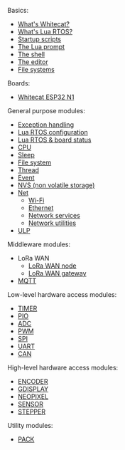 Basics:

* [What's Whitecat?](https://github.com/whitecatboard/Lua-RTOS-ESP32/wiki/What's-Whitecat%3F)
* [What's Lua RTOS?](https://github.com/whitecatboard/Lua-RTOS-ESP32/wiki/What's-Lua-RTOS%3F)
* [Startup scripts](https://github.com/whitecatboard/Lua-RTOS-ESP32/wiki/Startup-scripts)
* [The Lua prompt](https://github.com/whitecatboard/Lua-RTOS-ESP32/wiki/The-Lua-prompt)
* [The shell](https://github.com/whitecatboard/Lua-RTOS-ESP32/wiki/The-shell)
* [The editor](https://github.com/whitecatboard/Lua-RTOS-ESP32/wiki/The-editor)
* [File systems](https://github.com/whitecatboard/Lua-RTOS-ESP32/wiki/File-systems)

Boards:

* [Whitecat ESP32 N1](https://github.com/whitecatboard/Lua-RTOS-ESP32/wiki/Whitecat-ESP32-N1)

General purpose modules:

* [Exception handling](https://github.com/whitecatboard/Lua-RTOS-ESP32/wiki/Exception-handling)
* [Lua RTOS configuration](https://github.com/whitecatboard/Lua-RTOS-ESP32/wiki/Lua-RTOS-configuration)
* [Lua RTOS & board status](https://github.com/whitecatboard/Lua-RTOS-ESP32/wiki/Lua-RTOS-&-board-status)
* [CPU](https://github.com/whitecatboard/Lua-RTOS-ESP32/wiki/CPU-module)
* [Sleep](https://github.com/whitecatboard/Lua-RTOS-ESP32/wiki/Sleep)
* [File system](https://github.com/whitecatboard/Lua-RTOS-ESP32/wiki/File-system)
* [Thread](https://github.com/whitecatboard/Lua-RTOS-ESP32/wiki/Thread-Module)
* [Event](https://github.com/whitecatboard/Lua-RTOS-ESP32/wiki/EVENT-module)
* [NVS (non volatile storage)](https://github.com/whitecatboard/Lua-RTOS-ESP32/wiki/NVS-Module)
* [Net](https://github.com/whitecatboard/Lua-RTOS-ESP32/wiki/Net-Module)
   * [Wi-Fi](https://github.com/whitecatboard/Lua-RTOS-ESP32/wiki/Net-module#wi-fi)
   * [Ethernet](https://github.com/whitecatboard/Lua-RTOS-ESP32/wiki/Net-module#ethernet)
   * [Network services](https://github.com/whitecatboard/Lua-RTOS-ESP32/wiki/Network-services)
   * [Network utilities](https://github.com/whitecatboard/Lua-RTOS-ESP32/wiki/Network-utilities)
* [ULP](https://github.com/whitecatboard/Lua-RTOS-ESP32/wiki/ULP-module)

Middleware modules:

* LoRa WAN
   * [LoRa WAN node](https://github.com/whitecatboard/Lua-RTOS-ESP32/wiki/LoRa-WAN-node-module)
   * [LoRa WAN gateway](https://github.com/whitecatboard/Lua-RTOS-ESP32/wiki/LoRa-WAN-gateway-module)
* [MQTT](https://github.com/whitecatboard/Lua-RTOS-ESP32/wiki/MQTT-module)

Low-level hardware access modules:

* [TIMER](https://github.com/whitecatboard/Lua-RTOS-ESP32/wiki/TIMER-module)
* [PIO](https://github.com/whitecatboard/Lua-RTOS-ESP32/wiki/PIO-Module)
* [ADC](https://github.com/whitecatboard/Lua-RTOS-ESP32/wiki/ADC-Module)
* [PWM](https://github.com/whitecatboard/Lua-RTOS-ESP32/wiki/PWM-Module)
* [SPI](https://github.com/whitecatboard/Lua-RTOS-ESP32/wiki/SPI-Module)
* [UART](https://github.com/whitecatboard/Lua-RTOS-ESP32/wiki/UART-Module)
* [CAN](https://github.com/whitecatboard/Lua-RTOS-ESP32/wiki/CAN-module)

High-level hardware access modules:

* [ENCODER](https://github.com/whitecatboard/Lua-RTOS-ESP32/wiki/ENCODER-module)
* [GDISPLAY](https://github.com/whitecatboard/Lua-RTOS-ESP32/wiki/GDISPLAY-module)
* [NEOPIXEL](https://github.com/whitecatboard/Lua-RTOS-ESP32/wiki/NEOPIXEL-module)
* [SENSOR](https://github.com/whitecatboard/Lua-RTOS-ESP32/wiki/Sensor-module)
* [STEPPER](https://github.com/whitecatboard/Lua-RTOS-ESP32/wiki/STEPPER-module)

Utility modules:
* [PACK](https://github.com/whitecatboard/Lua-RTOS-ESP32/wiki/Pack-module)
